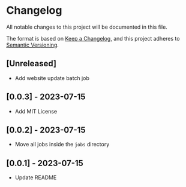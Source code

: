# Changelog

All notable changes to this project will be documented in this file.

The format is based on [Keep a Changelog](https://keepachangelog.com/en/1.0.0/),
and this project adheres to [Semantic Versioning](https://semver.org/spec/v2.0.0.html).

## [Unreleased]
- Add website update batch job

## [0.0.3] - 2023-07-15
- Add MIT License

## [0.0.2] - 2023-07-15
- Move all jobs inside the `jobs` directory

## [0.0.1] - 2023-07-15
- Update README

